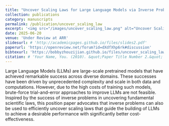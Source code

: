 ```yaml
---
title: "Uncover Scaling Laws for Large Language Models via Inverse Problems"
collection: publications
category: manuscripts
permalink: /publication/uncover_scaling_law
excerpt: '<img src="/images/uncover_scaling_law.png" alt="Uncover Scaling Law Paper Demo" style="width: 100%; height: auto; margin: 1px auto; display: block; border-radius: 8px;">'
date: 2025-06-20
venue: 'Under Review at ARR'
slidesurl: # 'http://academicpages.github.io/files/slides2.pdf'
paperurl: 'https://openreview.net/forum?id=dXdfXhp6rk#discussion'
bibtexurl: 'https://bobbyzhouzijian.github.io/files/uncover_scaling_law.bib'
citation: # 'Your Name, You. (2010). &quot;Paper Title Number 2.&quot; <i>Journal 1</i>. 1(2).'
---
```


Large Language Models (LLMs) are large-scale pretrained models that have achieved remarkable success across diverse domains. These successes have been driven by unprecedented complexity and scale in both data and computations. However, due to the high costs of training such models, brute-force trial-and-error approaches to improve LLMs are not feasible. Inspired by the success of inverse problems in uncovering fundamental scientific laws, this position paper advocates that inverse problems can also be used to efficiently uncover scaling laws that guide the building of LLMs to achieve a desirable performance with significantly better cost-effectiveness.